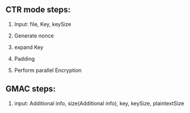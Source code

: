 

## CTR mode steps:

1) Input: file, Key, keySize

2) Generate nonce

3) expand Key

4) Padding

4) Perform parallel Encryption


## GMAC steps:

1) input: Additional info, size(Additional info), key, keySize, plaintextSize
